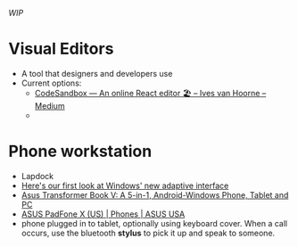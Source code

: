 _WIP_

# Visual Editors
- A tool that designers and developers use
- Current options:
  - [CodeSandbox — An online React editor 🏖 – Ives van Hoorne – Medium](https://medium.com/@ives.v.h/codesandbox-an-online-react-editor-b8945ce095d2)
  -   

# Phone workstation
- Lapdock
- [Here's our first look at Windows' new adaptive interface](https://www.engadget.com/2017/06/06/heres-our-first-look-at-windows-new-adaptive-interface/)
- [Asus Transformer Book V: A 5-in-1, Android-Windows Phone, Tablet and PC](http://gizmodo.com/asus-transformer-book-v-a-5-in-1-android-windows-phon-1584682948)
- [ASUS PadFone X (US) | Phones | ASUS USA](https://www.asus.com/us/Phone/ASUS_PadFone_X_US/)
- phone plugged in to tablet, optionally using keyboard cover. When a call occurs, use the bluetooth __stylus__ to pick it up and speak to someone.
